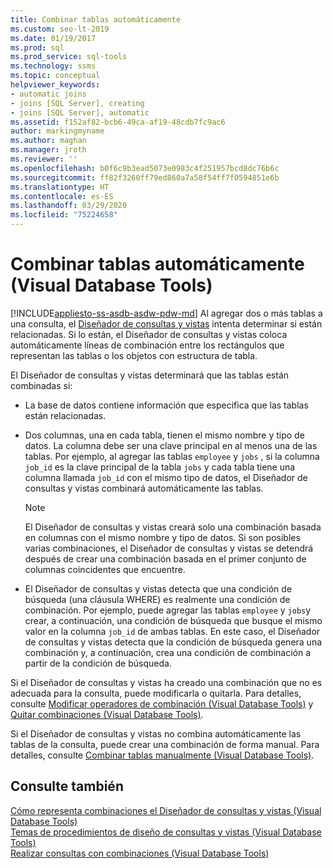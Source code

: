 ```yaml
---
title: Combinar tablas automáticamente
ms.custom: seo-lt-2019
ms.date: 01/19/2017
ms.prod: sql
ms.prod_service: sql-tools
ms.technology: ssms
ms.topic: conceptual
helpviewer_keywords:
- automatic joins
- joins [SQL Server], creating
- joins [SQL Server], automatic
ms.assetid: f152af82-bcb6-49ca-af19-48cdb7fc9ac6
author: markingmyname
ms.author: maghan
ms.manager: jroth
ms.reviewer: ''
ms.openlocfilehash: b0f6c9b3ead5073e0983c4f251957bcd8dc76b6c
ms.sourcegitcommit: ff82f3260ff79ed860a7a58f54ff7f0594851e6b
ms.translationtype: HT
ms.contentlocale: es-ES
ms.lasthandoff: 03/29/2020
ms.locfileid: "75224658"
---
```

# <a name="join-tables-automatically-visual-database-tools"></a>Combinar tablas automáticamente (Visual Database Tools)
[!INCLUDE[appliesto-ss-asdb-asdw-pdw-md](../../includes/appliesto-ss-asdb-asdw-pdw-md.md)]
Al agregar dos o más tablas a una consulta, el [Diseñador de consultas y vistas](../../ssms/visual-db-tools/query-and-view-designer-tools-visual-database-tools.md) intenta determinar si están relacionadas. Si lo están, el Diseñador de consultas y vistas coloca automáticamente líneas de combinación entre los rectángulos que representan las tablas o los objetos con estructura de tabla.  
  
El Diseñador de consultas y vistas determinará que las tablas están combinadas si:  
  
-   La base de datos contiene información que especifica que las tablas están relacionadas.  
  
-   Dos columnas, una en cada tabla, tienen el mismo nombre y tipo de datos. La columna debe ser una clave principal en al menos una de las tablas. Por ejemplo, al agregar las tablas `employee` y `jobs` , si la columna `job_id` es la clave principal de la tabla `jobs` y cada tabla tiene una columna llamada `job_id` con el mismo tipo de datos, el Diseñador de consultas y vistas combinará automáticamente las tablas.  
  
    > [!NOTE]  
    > El Diseñador de consultas y vistas creará solo una combinación basada en columnas con el mismo nombre y tipo de datos. Si son posibles varias combinaciones, el Diseñador de consultas y vistas se detendrá después de crear una combinación basada en el primer conjunto de columnas coincidentes que encuentre.  
  
-   El Diseñador de consultas y vistas detecta que una condición de búsqueda (una cláusula WHERE) es realmente una condición de combinación. Por ejemplo, puede agregar las tablas `employee` y `jobs`y crear, a continuación, una condición de búsqueda que busque el mismo valor en la columna `job_id` de ambas tablas. En este caso, el Diseñador de consultas y vistas detecta que la condición de búsqueda genera una combinación y, a continuación, crea una condición de combinación a partir de la condición de búsqueda.  
  
Si el Diseñador de consultas y vistas ha creado una combinación que no es adecuada para la consulta, puede modificarla o quitarla. Para detalles, consulte [Modificar operadores de combinación &#40;Visual Database Tools&#41;](../../ssms/visual-db-tools/modify-join-operators-visual-database-tools.md) y [Quitar combinaciones &#40;Visual Database Tools&#41;](../../ssms/visual-db-tools/remove-joins-visual-database-tools.md).  
  
Si el Diseñador de consultas y vistas no combina automáticamente las tablas de la consulta, puede crear una combinación de forma manual. Para detalles, consulte [Combinar tablas manualmente &#40;Visual Database Tools&#41;](../../ssms/visual-db-tools/join-tables-manually-visual-database-tools.md).  
  
## <a name="see-also"></a>Consulte también  
[Cómo representa combinaciones el Diseñador de consultas y vistas (Visual Database Tools)](../../ssms/visual-db-tools/how-the-query-and-view-designer-represents-joins-visual-database-tools.md)  
[Temas de procedimientos de diseño de consultas y vistas &#40;Visual Database Tools&#41;](../../ssms/visual-db-tools/design-queries-and-views-how-to-topics-visual-database-tools.md)  
[Realizar consultas con combinaciones &#40;Visual Database Tools&#41;](../../ssms/visual-db-tools/query-with-joins-visual-database-tools.md)  
  
